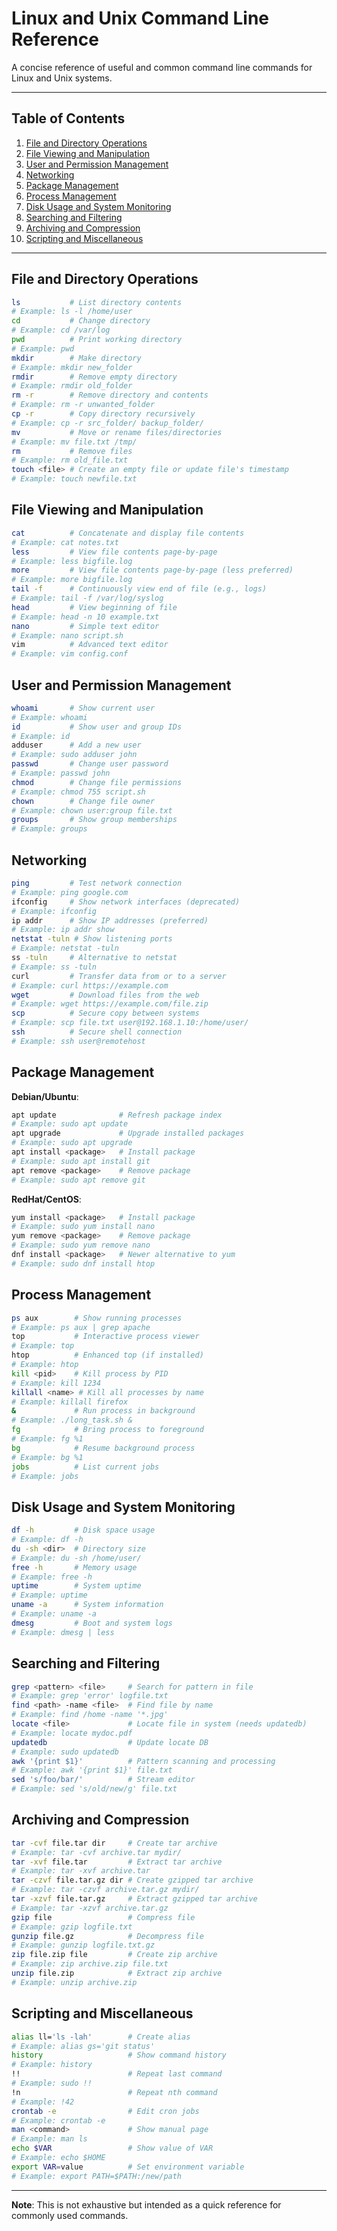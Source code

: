# Linux and Unix Command Line Reference

A concise reference of useful and common command line commands for Linux and Unix systems.

---

## Table of Contents

1. [File and Directory Operations](#file-and-directory-operations)
2. [File Viewing and Manipulation](#file-viewing-and-manipulation)
3. [User and Permission Management](#user-and-permission-management)
4. [Networking](#networking)
5. [Package Management](#package-management)
6. [Process Management](#process-management)
7. [Disk Usage and System Monitoring](#disk-usage-and-system-monitoring)
8. [Searching and Filtering](#searching-and-filtering)
9. [Archiving and Compression](#archiving-and-compression)
10. [Scripting and Miscellaneous](#scripting-and-miscellaneous)

---

## File and Directory Operations

```bash
ls           # List directory contents
# Example: ls -l /home/user
cd           # Change directory
# Example: cd /var/log
pwd          # Print working directory
# Example: pwd
mkdir        # Make directory
# Example: mkdir new_folder
rmdir        # Remove empty directory
# Example: rmdir old_folder
rm -r        # Remove directory and contents
# Example: rm -r unwanted_folder
cp -r        # Copy directory recursively
# Example: cp -r src_folder/ backup_folder/
mv           # Move or rename files/directories
# Example: mv file.txt /tmp/
rm           # Remove files
# Example: rm old_file.txt
touch <file> # Create an empty file or update file's timestamp
# Example: touch newfile.txt
```

## File Viewing and Manipulation

```bash
cat          # Concatenate and display file contents
# Example: cat notes.txt
less         # View file contents page-by-page
# Example: less bigfile.log
more         # View file contents page-by-page (less preferred)
# Example: more bigfile.log
tail -f      # Continuously view end of file (e.g., logs)
# Example: tail -f /var/log/syslog
head         # View beginning of file
# Example: head -n 10 example.txt
nano         # Simple text editor
# Example: nano script.sh
vim          # Advanced text editor
# Example: vim config.conf
```

## User and Permission Management

```bash
whoami       # Show current user
# Example: whoami
id           # Show user and group IDs
# Example: id
adduser      # Add a new user
# Example: sudo adduser john
passwd       # Change user password
# Example: passwd john
chmod        # Change file permissions
# Example: chmod 755 script.sh
chown        # Change file owner
# Example: chown user:group file.txt
groups       # Show group memberships
# Example: groups
```

## Networking

```bash
ping         # Test network connection
# Example: ping google.com
ifconfig     # Show network interfaces (deprecated)
# Example: ifconfig
ip addr      # Show IP addresses (preferred)
# Example: ip addr show
netstat -tuln # Show listening ports
# Example: netstat -tuln
ss -tuln     # Alternative to netstat
# Example: ss -tuln
curl         # Transfer data from or to a server
# Example: curl https://example.com
wget         # Download files from the web
# Example: wget https://example.com/file.zip
scp          # Secure copy between systems
# Example: scp file.txt user@192.168.1.10:/home/user/
ssh          # Secure shell connection
# Example: ssh user@remotehost
```

## Package Management

**Debian/Ubuntu**:

```bash
apt update              # Refresh package index
# Example: sudo apt update
apt upgrade             # Upgrade installed packages
# Example: sudo apt upgrade
apt install <package>   # Install package
# Example: sudo apt install git
apt remove <package>    # Remove package
# Example: sudo apt remove git
```

**RedHat/CentOS**:

```bash
yum install <package>   # Install package
# Example: sudo yum install nano
yum remove <package>    # Remove package
# Example: sudo yum remove nano
dnf install <package>   # Newer alternative to yum
# Example: sudo dnf install htop
```

## Process Management

```bash
ps aux        # Show running processes
# Example: ps aux | grep apache
top           # Interactive process viewer
# Example: top
htop          # Enhanced top (if installed)
# Example: htop
kill <pid>    # Kill process by PID
# Example: kill 1234
killall <name> # Kill all processes by name
# Example: killall firefox
&             # Run process in background
# Example: ./long_task.sh &
fg            # Bring process to foreground
# Example: fg %1
bg            # Resume background process
# Example: bg %1
jobs          # List current jobs
# Example: jobs
```

## Disk Usage and System Monitoring

```bash
df -h         # Disk space usage
# Example: df -h
du -sh <dir>  # Directory size
# Example: du -sh /home/user/
free -h       # Memory usage
# Example: free -h
uptime        # System uptime
# Example: uptime
uname -a      # System information
# Example: uname -a
dmesg         # Boot and system logs
# Example: dmesg | less
```

## Searching and Filtering

```bash
grep <pattern> <file>     # Search for pattern in file
# Example: grep 'error' logfile.txt
find <path> -name <file>  # Find file by name
# Example: find /home -name '*.jpg'
locate <file>             # Locate file in system (needs updatedb)
# Example: locate mydoc.pdf
updatedb                  # Update locate DB
# Example: sudo updatedb
awk '{print $1}'          # Pattern scanning and processing
# Example: awk '{print $1}' file.txt
sed 's/foo/bar/'          # Stream editor
# Example: sed 's/old/new/g' file.txt
```

## Archiving and Compression

```bash
tar -cvf file.tar dir     # Create tar archive
# Example: tar -cvf archive.tar mydir/
tar -xvf file.tar         # Extract tar archive
# Example: tar -xvf archive.tar
tar -czvf file.tar.gz dir # Create gzipped tar archive
# Example: tar -czvf archive.tar.gz mydir/
tar -xzvf file.tar.gz     # Extract gzipped tar archive
# Example: tar -xzvf archive.tar.gz
gzip file                 # Compress file
# Example: gzip logfile.txt
gunzip file.gz            # Decompress file
# Example: gunzip logfile.txt.gz
zip file.zip file         # Create zip archive
# Example: zip archive.zip file.txt
unzip file.zip            # Extract zip archive
# Example: unzip archive.zip
```

## Scripting and Miscellaneous

```bash
alias ll='ls -lah'        # Create alias
# Example: alias gs='git status'
history                   # Show command history
# Example: history
!!                        # Repeat last command
# Example: sudo !!
!n                        # Repeat nth command
# Example: !42
crontab -e                # Edit cron jobs
# Example: crontab -e
man <command>             # Show manual page
# Example: man ls
echo $VAR                 # Show value of VAR
# Example: echo $HOME
export VAR=value          # Set environment variable
# Example: export PATH=$PATH:/new/path
```

---

**Note**: This is not exhaustive but intended as a quick reference for commonly used commands.

